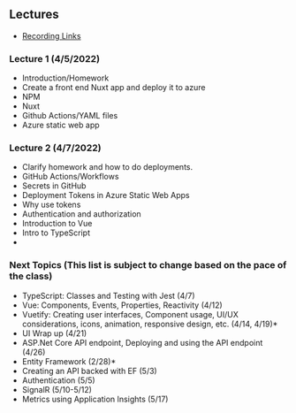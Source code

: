 ## Lectures
- [Recording Links](https://intellitectsp.sharepoint.com/:f:/s/EWU-CSCD379-2022-Spring/EvQdR7Ht30tKr3TZn5B6qJYBmdO0FTfx1mTHoibSh2wvdA?e=qH6mSn)

### Lecture 1 (4/5/2022)
- Introduction/Homework
- Create a front end Nuxt app and deploy it to azure
- NPM
- Nuxt
- Github Actions/YAML files
- Azure static web app

### Lecture 2 (4/7/2022)
- Clarify homework and how to do deployments.
- GitHub Actions/Workflows
- Secrets in GitHub
- Deployment Tokens in Azure Static Web Apps
- Why use tokens
- Authentication and authorization
- Introduction to Vue
- Intro to TypeScript
- 

### Next Topics (This list is subject to change based on the pace of the class)
- TypeScript: Classes and Testing with Jest (4/7)
- Vue: Components, Events, Properties, Reactivity (4/12)
- Vuetify: Creating user interfaces, Component usage, UI/UX considerations, icons, animation, responsive design, etc. (4/14, 4/19)*
- UI Wrap up (4/21)
- ASP.Net Core API endpoint, Deploying and using the API endpoint (4/26)
- Entity Framework (2/28)*
- Creating an API backed with EF (5/3)
- Authentication (5/5)
- SignalR (5/10-5/12)
- Metrics using Application Insights (5/17)

